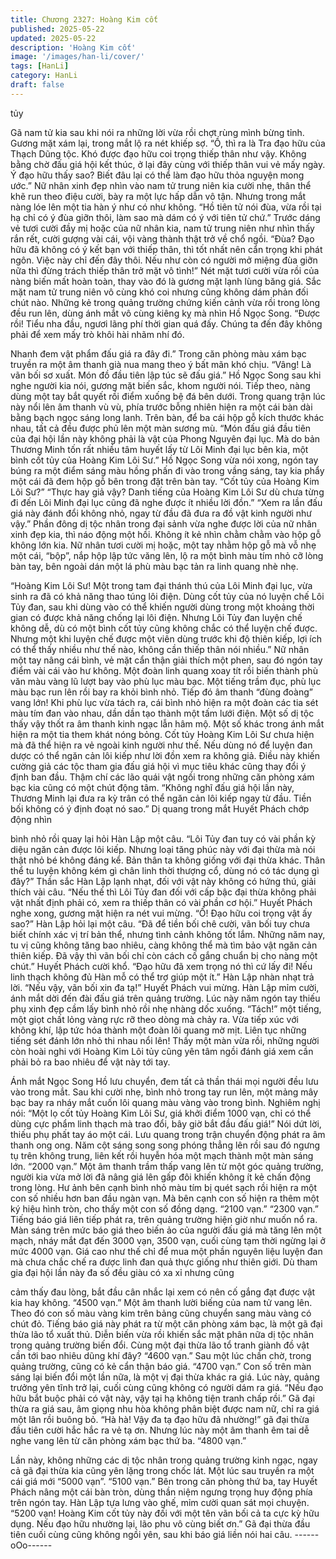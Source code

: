 ```yaml
---
title: Chương 2327: Hoàng Kim cốt
published: 2025-05-22
updated: 2025-05-22
description: 'Hoàng Kim cốt'
image: '/images/han-li/cover/'
tags: [HanLi]
category: HanLi
draft: false
---
```


tủy

Gã nam tử kia sau khi nói ra những lời vừa rồi chợt rùng mình
bừng tỉnh. Gương mặt xám lại, trong mắt lộ ra nét khiếp sợ.
“Ồ, thì ra là Tra đạo hữu của Thạch Dũng tộc. Khó được đạo hữu
coi trọng thiếp thân như vậy. Không bằng chờ đấu giá hội kết
thúc, ở lại đây cùng với thiếp thân vui vẻ mấy ngày. Ý đạo hữu
thấy sao? Biết đâu lại có thể làm đạo hữu thỏa nguyện mong
ước.” Nữ nhân xinh đẹp nhìn vào nam tử trung niên kia cười nhẹ,
thân thể khẽ run theo điệu cười, bày ra một lực hấp dẫn vô tận.
Nhưng trong mắt nàng lóe lên một tia hàn ý như có như không.
“Hồ tiên tử nói đùa, vừa rồi tại hạ chỉ có ý đùa giỡn thôi, làm sao
mà dám có ý với tiên tử chứ.” Trước dáng vẻ tươi cười đầy mị
hoặc của nữ nhân kia, nam tử trung niên như nhìn thấy rắn rết,
cười gượng vài cái, vội vàng thành thật trở về chổ ngồi.
“Đùa? Đạo hữu đã không có ý kết bạn với thiếp thân, thì tốt nhất
nên cẩn trọng khi phát ngôn. Việc này chỉ đến đây thôi. Nếu như
còn có người mở miệng đùa giỡn nữa thì đừng trách thiếp thân
trở mặt vô tình!” Nét mặt tươi cười vừa rồi của nàng biến mất
hoàn toàn, thay vào đó là gương mặt lạnh lùng băng giá.
Sắc mặt nam tử trung niên vô cùng khó coi nhưng cũng không
dám phản đối chút nào.
Những kẻ trong quảng trường chứng kiến cảnh vừa rồi trong lòng
đều run lên, dùng ánh mắt vô cùng kiêng kỵ mà nhìn Hồ Ngọc
Song.
“Được rồi! Tiểu nha đầu, ngươi lãng phí thời gian quá đấy. Chúng
ta đến đây không phải để xem mấy trò khôi hài nhãm nhí đó.

Nhanh đem vật phẩm đấu giá ra đây đi.” Trong căn phòng màu
xám bạc truyền ra một âm thanh già nua mang theo ý bất mãn
khó chịu.
“Vâng! Là vãn bối sơ xuất. Món đồ đầu tiên lập túc sẽ đấu giá.”
Hồ Ngọc Song sau khi nghe người kia nói, gương mặt biến sắc,
khom người nói.
Tiếp theo, nàng dùng một tay bắt quyết rồi điểm xuống bệ đá bên
dưới.
Trong quang trận lúc này nổi lên âm thanh vù vù, phía trước bỗng
nhiên hiện ra một cái bàn dài bằng bạch ngọc sáng long lanh.
Trên bàn, để ba cái hộp gỗ kích thước khác nhau, tất cả đều
được phủ lên một màn sương mù.
“Món đấu giá đầu tiên của đại hội lần này không phải là vật của
Phong Nguyên đại lục. Mà do bản Thương Minh tốn rất nhiều tâm
huyết lấy từ Lôi Minh đại lục bên kia, một bình cốt tủy của Hoàng
Kim Lôi Sư.” Hồ Ngọc Song vừa nói xong, ngón tay búng ra một
điểm sáng màu hồng phấn đi vào trong vầng sáng, tay kia phẩy
một cái đã đem hộp gỗ bên trong đặt trên bàn tay.
“Cốt tủy của Hoàng Kim Lôi Sư?”
“Thực hay giả vậy? Danh tiếng của Hoàng Kim Lôi Sư dù chưa
từng đi đến Lôi Minh đại lục cũng đã nghe được ít nhiều lời đồn.”
“Xem ra lần đấu giá này đánh đổi không nhỏ, ngay từ đầu đã đưa
ra đồ vật kinh người như vậy.”
Phần đông dị tộc nhân trong đại sảnh vừa nghe được lời của nữ
nhân xinh đẹp kia, thì náo động một hồi. Không ít kẻ nhìn chằm
chằm vào hộp gỗ không lớn kia.
Nữ nhân tươi cười mị hoặc, một tay nhằm hộp gỗ mà vỗ nhẹ một
cái, “bộp”, nắp hộp lập tức văng lên, lộ ra một bình màu tím nhỏ
cỡ lòng bàn tay, bên ngoài dán một lá phù màu bạc tản ra linh
quang nhè nhẹ.

“Hoàng Kim Lôi Sư! Một trong tam đại thánh thú của Lôi Minh đại
lục, vừa sinh ra đã có khả năng thao túng lôi điện. Dùng cốt tủy
của nó luyện chế Lôi Tủy đan, sau khi dùng vào có thể khiến
người dùng trong một khoảng thời gian có được khả năng chống
lại lôi điện. Nhưng Lôi Tủy đan luyện chế không dễ, dù có một
bình cốt tủy cũng không chắc có thể luyện chế được. Nhưng một
khi luyện chế được một viên dùng trước khi độ thiên kiếp, lợi ích
có thể thấy nhiều như thế nào, không cần thiếp thân nói nhiều.”
Nữ nhân một tay nâng cái bình, vẻ mặt cẩn thận giải thích một
phen, sau đó ngón tay điểm vài cái vào hư không. Một đoàn linh
quang xoay tít rồi biến thành phù văn màu vàng lũ lượt bay vào
phù lục màu bạc.
Một tiếng trầm đục, phù lục màu bạc run lên rồi bay ra khỏi bình
nhỏ.
Tiếp đó âm thanh “đùng đoàng” vang lớn!
Khi phù lục vừa tách ra, cái bình nhỏ hiện ra một đoàn các tia sét
màu tím đan vào nhau, dần dần tạo thành một tấm lưới điện.
Một số dị tộc thấy vậy thốt ra âm thanh kinh ngạc lẫn hâm mộ.
Một số khác trong ánh mắt hiện ra một tia them khát nóng bỏng.
Cốt tủy Hoàng Kim Lôi Sư chưa hiện mà đã thể hiện ra vẻ ngoài
kinh người như thế. Nếu dùng nó để luyện đan dược có thể ngăn
cản lôi kiếp như lời đồn xem ra không giả.
Điều này khiến cường giả các tộc tham gia đấu giá hội vì mục tiêu
khác cũng thay đổi ý định ban đầu.
Thậm chí các lão quái vật ngồi trong những căn phòng xám bạc
kia cũng có một chút động tâm.
“Không nghĩ đấu giá hội lần này, Thương Minh lại đưa ra kỳ trân
có thể ngăn cản lôi kiếp ngay từ đầu. Tiền bối không có ý định
đoạt nó sao.” Dị quang trong mắt Huyết Phách chớp động nhìn

bình nhỏ rồi quay lại hỏi Hàn Lập một câu.
“Lôi Tủy đan tuy có vài phần kỳ diệu ngăn cản được lôi kiếp.
Nhưng loại tăng phúc này với đại thừa mà nói thật nhỏ bé không
đáng kể. Bản thân ta không giống với đại thừa khác. Thân thể tu
luyện không kém gì chân linh thời thượng cổ, dùng nó có tác
dụng gì đây?” Thần sắc Hàn Lập lạnh nhạt, đối với vật này không
có hứng thú, giải thích vài câu.
“Nếu thế thì Lôi Tủy đan đối với cấp bậc đại thừa không phải vật
nhất định phải có, xem ra thiếp thân có vài phần cơ hội.” Huyết
Phách nghe xong, gương mặt hiện ra nét vui mừng.
“Ồ! Đạo hữu coi trọng vật ấy sao?” Hàn Lập hỏi lại một câu.
“Đã để tiền bối chê cười, vãn bối tuy chưa biết chính xác vị trí bản
thể, nhưng tình cảnh không tốt lắm. Những năm nay, tu vị cũng
không tăng bao nhiêu, càng không thể mà tìm bảo vật ngăn cản
thiên kiếp. Đã vậy thì vãn bối chỉ còn cách cố gắng chuẩn bị cho
nàng một chút.” Huyết Phách cười khổ.
“Đạo hữu đã xem trọng nó thì cứ lấy đi! Nếu linh thạch không đủ
Hàn mỗ có thể trợ giúp một ít.” Hàn Lập nhàn nhạt trả lời.
“Nếu vậy, vãn bối xin đa tạ!” Huyết Phách vui mừng.
Hàn Lập mỉm cười, ánh mắt dời đến đài đấu giá trên quảng
trường.
Lúc này năm ngón tay thiếu phụ xinh đẹp cầm lấy bình nhỏ rồi
nhẹ nhàng dốc xuống.
“Tách!” một tiếng, một giọt chất lỏng vàng rực rỡ theo dòng mà
chảy ra. Vừa tiếp xúc với không khí, lập tức hóa thành một đoàn
lôi quang mờ mịt.
Liên tục những tiếng sét đánh lớn nhỏ thi nhau nổi lên! Thấy một
màn vừa rồi, những người còn hoài nghi với Hoàng Kim Lôi tủy
cũng yên tâm ngồi đánh giá xem cần phải bỏ ra bao nhiêu để vật
này tới tay.

Ánh mắt Ngọc Song Hồ lưu chuyển, đem tất cả thần thái mọi
người đều lưu vào trong mắt. Sau khi cười nhẹ, bình nhỏ trong
tay run lên, một mảng mây bạc bay ra nháy mắt cuốn lôi quang
màu vàng vào trong bình. Nghiêm nghị nói:
“Một lọ cốt tủy Hoàng Kim Lôi Sư, giá khởi điểm 1000 vạn, chỉ có
thể dùng cực phẩm linh thạch mà trao đổi, bây giờ bắt đầu đấu
giá!”
Nói dứt lời, thiếu phụ phất tay áo một cái. Lưu quang trong trận
chuyển động phát ra âm thanh ong ong. Năm cột sáng song song
phóng thẳng lên rồi sau đó ngưng tụ trên không trung, liên kết rồi
huyễn hóa một mạch thành một màn sáng lớn.
“2000 vạn.”
Một âm thanh trầm thấp vang lên từ một góc quảng trường, người
kia vừa mở lời đã nâng giá lên gấp đôi khiến không ít kẻ chấn
động trong lòng.
Hư ảnh bên cạnh bình nhỏ màu tím bị quét sạch rồi hiện ra một
con số nhiều hơn ban đầu ngàn vạn. Mà bên cạnh con số hiện ra
thêm một ký hiệu hình tròn, cho thấy một con số đồng dạng.
“2100 vạn.”
“2300 vạn.”
Tiếng báo giá liên tiếp phát ra, trên quảng trường hiện giờ như
muốn nổ ra.
Màn sáng trên mức báo giá theo biến ảo của người đấu giá mà
tăng lên một mạch, nháy mắt đạt đến 3000 vạn, 3500 vạn, cuối
cùng tạm thời ngừng lại ở mức 4000 vạn.
Giá cao như thế chỉ để mua một phần nguyên liệu luyện đan mà
chưa chắc chế ra được linh đan quả thực giống như thiên giới.
Dù tham gia đại hội lần này đa số đều giàu có xa xỉ nhưng cũng

cảm thấy đau lòng, bắt đầu cân nhắc lại xem có nên cố gắng đạt
được vật kia hay không.
“4500 vạn.”
Một âm thanh lười biếng của nam tử vang lên.
Theo đó con số màu vàng kim trên bảng cũng chuyển sang màu
vàng có chút đỏ.
Tiếng báo giá này phát ra từ một căn phòng xám bạc, là một gã
đại thừa lão tổ xuất thủ.
Diễn biến vừa rồi khiến sắc mặt phân nữa dị tộc nhân trong
quảng trường biến đổi. Cùng một đại thừa lão tổ tranh giành đồ
vật cần tới bao nhiêu dũng khí đây?
“4600 vạn.”
Sau một lúc chần chờ, trong quảng trường, cũng có kẻ cẩn thận
báo giá.
“4700 vạn.”
Con số trên màn sáng lại biến đổi một lần nữa, là một vị đại thừa
khác ra giá.
Lúc này, quảng trưởng yên tĩnh trở lại, cuối cùng cũng không có
người dám ra giá.
“Nếu đạo hữu bắt buộc phải có vật này, vậy tại hạ không tiện
tranh chấp rồi.” Gã đại thừa ra giá sau, âm giọng nhu hòa không
phân biệt được nam nữ, chỉ ra giá một lân rồi buông bỏ.
“Hà hà! Vậy đa tạ đạo hữu đã nhường!” gã đại thừa đầu tiên cười
hắc hắc ra vẻ tạ ơn.
Nhưng lúc này một âm thanh êm tai dễ nghe vang lên từ căn
phòng xám bạc thứ ba. “4800 vạn.”

Lần này, không những các dị tộc nhân trong quảng trường kinh
ngạc, ngay cả gã đại thừa kia cũng yên lặng trong chốc lát. Một
lúc sau truyền ra một cái giá mới “5000 vạn”.
“5100 vạn.”
Bên trong căn phòng thứ ba, tay Huyết Phách nâng một cái bàn
tròn, dùng thần niệm ngưng trọng huy động phía trên ngón tay.
Hàn Lập tựa lưng vào ghế, mỉm cười quan sát mọi chuyện.
“5200 vạn! Hoàng Kim cốt tủy này đối với một tên vãn bối cả ta
cực kỳ hữu dụng. Nếu đạo hữu nhường lại, lão phu vô cùng biết
ơn.” Gã đại thừa đầu tiên cuối cùng cũng không ngồi yên, sau khi
báo giá liền nói hai câu.
------oOo------
